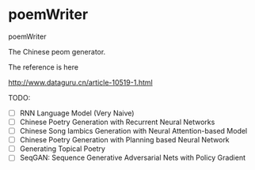 # poemWriter
poemWriter

The Chinese peom generator.

The reference is here

http://www.dataguru.cn/article-10519-1.html

TODO:
- [ ] RNN Language Model (Very Naive)
- [ ] Chinese Poetry Generation with Recurrent Neural Networks
- [ ] Chinese Song Iambics Generation with Neural Attention-based Model
- [ ] Chinese Poetry Generation with Planning based Neural Network
- [ ] Generating Topical Poetry
- [ ] SeqGAN: Sequence Generative Adversarial Nets with Policy Gradient
